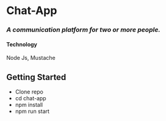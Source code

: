 # Chat-App

### *A communication platform for two or more people.*

#### Technology
Node Js, Mustache

## Getting Started
- Clone repo
- cd chat-app
- npm install
- npm run start
